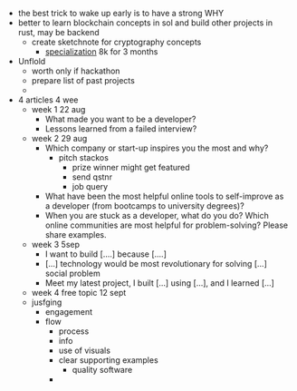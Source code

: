 - the best trick to wake up early is to have a strong WHY
- better to learn blockchain concepts in sol and build other projects in rust, may be backend
	- create sketchnote for cryptography concepts
		- [specialization](https://www.coursera.org/specializations/introduction-applied-cryptography) 8k for 3 months
- Unflold
	- worth only if hackathon
	- prepare list of past projects
	-
- 4 articles 4 wee
	- week 1 22 aug
		- What made you want to be a developer?
		- Lessons learned from a failed interview?
	- week 2 29 aug
		- Which company or start-up inspires you the most and why?
			- pitch stackos
				- prize winner might get featured
				- send qstnr
				- job query
		- What have been the most helpful online tools to self-improve as a developer (from bootcamps to university degrees)?
		- When you are stuck as a developer, what do you do? Which online communities are most helpful for problem-solving? Please share examples.
	- week 3 5sep
		- I want to build [....] because [....]
		- [...] technology would be most revolutionary for solving [...] social problem
		- Meet my latest project, I built [...] using [...], and I learned [...]
	- week 4 free topic 12 sept
	- jusfging
		- engagement
		- flow
			- process
			- info
			- use of visuals
			- clear supporting examples
				- quality software
			-